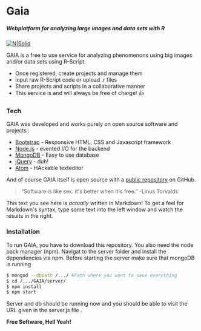 # Gaia
##### Webplatform for analyzing large images and data sets with R

[![N|Solid](https://s29.postimg.org/fpj69v1c7/Ohne_Titel.png)](https://github.com/vgorte/GAIA)

GAIA is a free to use service for analyzing phenomenons using big images and/or data sets using R-Script.

  - Once registered, create projects and manage them
  - input raw R-Script code or upload .r files
  - Share projects and scripts in a collaborative manner
  - This service is and will always be free of charge! :+1:

### Tech

GAIA was developed and works purely on open source software and projects :

* [Bootstrap] - Responsive HTML, CSS and Javascript framework
* [Node.js] - evented I/O for the backend
* [MongoDB] - Easy to use database
* [jQuery] - duh!
* [Atom] - HAckable texteditor


And of course GAIA itself is open source with a [public repository][Git] on GitHub.



> “Software is like sex: it's better when it's free.”
-Linus Torvalds

This text you see here is *actually* written in Markdown! To get a feel for Markdown's syntax, type some text into the left window and watch the results in the right.


### Installation

To run GAIA, you have to download this repository. You also need the node pack manager (npm).
Navigat to the server folder and install the dependencies via npm. Before starting the server make sure that mongoDB is running

```sh
$ mongod --dbpath /.../ #Path where you want to save everything
$ cd /.../GAIA/server/
$ npm install 
$ npm start
```
Server and db should be running now and you should be able to visit the URL given in the server.js file .


**Free Software, Hell Yeah!**

[//]: # (These are reference links used in the body of this note and get stripped out when the markdown processor does its job. There is no need to format nicely because it shouldn't be seen. Thanks SO - http://stackoverflow.com/questions/4823468/store-comments-in-markdown-syntax)

   [Bootstrap]: <http://getbootstrap.comr>
   [Node.js]: <https://nodejs.org/en/>
   [MongoDB]: <https://www.mongodb.com/de>
   [jQuery]: <http://jquery.com>
   [Atom]:  <https://atom.io>
   [git]: <https://github.com/vgorte/GAIA>
